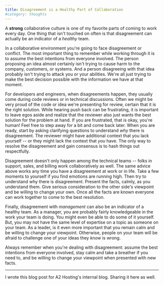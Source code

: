 ```yaml
---
title: Disagreement is a Healthy Part of Collaboration
#category: thoughts
---
```


A **strong** collaborative culture is one of my favorite parts of coming to
work every day. One thing that isn't touched on often is that disagreement can
actually be an indicator of a _healthy_ team.

In a collaborative environment you're going to face disagreement or conflict.
The most important thing to remember while working through it is to assume the
best intentions from everyone involved. The person proposing an idea almost
certainly isn't trying to cause harm to the company, customers, or 
systems. And a person disagreeing with that idea probably isn't trying to
attack you or your abilities. We're all just trying to make the best decision
possible with the information we have at that moment.

For developers and engineers, when disagreements happen, they usually come
during code reviews or in technical discussions. Often we might be very proud
of the code or idea we're presenting for review, certain that it is the right
solution. While hearing push back can be frustrating, it is important to leave
egos aside and realize that the reviewer also just wants the best solution for
the problem at hand. If you are frustrated, that is okay, you're human! Feel
free to step away for a bit and come back later. When you are ready, start by
asking clarifying questions to understand _why_ there is disagreement. The
reviewer might have additional context that you lack yourself -- or they might
lack the context that _you_ have. The only way to resolve the disagreement and
gain consensus is to hash things out respectfully.

Disagreement doesn't only happen among the technical teams -- folks in
support, sales, and billing work collaboratively as well. The same advice
above works any time you have a disagreement at work or in life. Take a few
moments to yourself if you find emotions are running high. Then try to
understand why there is disagreement. Present the facts, calmly, as you
understand them. Give serious consideration to the other side's viewpoint and
be willing to change your own. Once all the facts are known everyone can work
together to come to the best resolution.

Finally, disagreement with _management_ can also be an indicator of a healthy
team. As a manager, you are probably fairly knowledgeable in the work your
team is doing. You might even be able to do some of it yourself. But, you may
not have the same level of expertise on a topic as someone on your team. As a
leader, is it even more important that you remain calm and be willing to
change your viewpoint. Otherwise, people on your team will be afraid to
challenge one of your ideas they _know_ is wrong.

Always remember when you're dealing with disagreement: assume the best
intentions from everyone involved, stay calm and take a breather if you need
to, and be willing to change your viewpoint when presented with new facts.

---

I wrote this blog post for A2 Hosting's internal blog. Sharing it here as
well.
